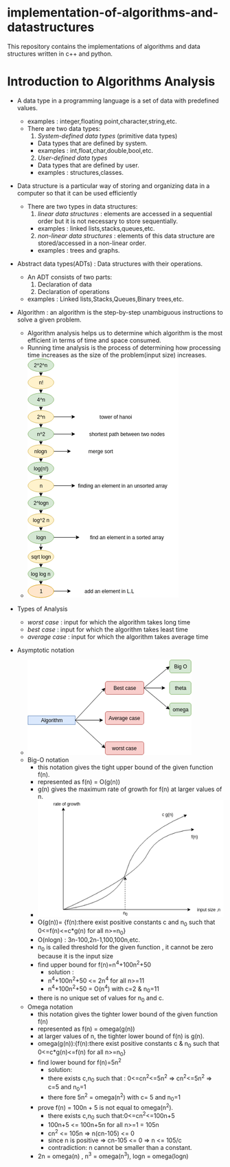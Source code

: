 # implementation-of-algorithms-and-datastructures
This repository contains the implementations of algorithms and data structures written in c++ and python.

# Introduction to Algorithms Analysis
- A data type in a programming language is a set of data with predefined values.
  - examples : integer,floating point,character,string,etc.
  - There are two data types:
    1. *System-defined data types* (primitive data types)
      - Data types that are defined by system.
      - examples : int,float,char,double,bool,etc.  
    2. *User-defined data types*
      - Data types that are defined by user.
      - examples : structures,classes.

- Data structure is a particular way of storing and organizing data in a computer so that it can be used efficiently
  - There are two types in data structures:
    1. *linear data structures* : elements are accessed in a sequential order but it is not necessary to store sequentially.
      - examples : linked lists,stacks,queues,etc.
    2. *non-linear data structures* : elements of this data structure are stored/accessed in a non-linear order.
      - examples : trees and graphs.

- Abstract data types(ADTs) : Data structures with their operations.
  - An ADT consists of two parts:
    1. Declaration of data
    2. Declaration of operations
  - examples : Linked lists,Stacks,Queues,Binary trees,etc.

- Algorithm : an algorithm is the step-by-step unambiguous instructions to solve a given problem.
  - Algorithm analysis helps us to determine which algorithm is the most efficient in terms of time and space consumed.
  - Running time analysis is the process of determining how processing time increases as the size of the problem(input size)       increases.
  -  ![relationship between different rate of growth](/images/rate_of_growth.png)
  
- Types of Analysis
  - *worst case* : input for which the algorithm takes long time
  - *best case* : input for which the algorithm takes least time
  - *average case* : input for which the algorithm takes average time
  
- Asymptotic notation 
  - ![asymptotic notation](/images/asymptotic.png)
  - Big-O notation
    - this notation gives the tight upper bound of the given function f(n).
    - represented as f(n) = O(g(n)) 
    - g(n) gives the maximum rate of growth for f(n) at larger values of n.
    - ![Big-O notation](images/bigO.png)
    - O(g(n))= {f(n):there exist positive constants c and n<sub>0</sub> such that 0<=f(n)<=c*g(n) for all n>=n<sub>0</sub>}
    - O(nlogn) : 3n-100,2n-1,100,100n,etc.
    - n<sub>0</sub> is called threshold for the given function , it cannot be zero because it is the input size
    - find upper bound for f(n)=n<sup>4</sup>+100n<sup>2</sup>+50
      - solution : 
      - n<sup>4</sup>+100n<sup>2</sup>+50 <= 2n<sup>4</sup> for all n>=11 
      - n<sup>4</sup>+100n<sup>2</sup>+50 = O(n<sup>4</sup>) with c=2 & n<sub>0</sub>=11                                     
    - there is no unique set of values for n<sub>0</sub> and c.
  - Omega notation
    - this notation gives the tighter lower bound of the given function f(n)
    - represented as f(n) = omega(g(n))
    - at larger values of n, the tighter lower bound of f(n) is g(n).
    - omega(g(n)):{f(n):there exist positive constants c & n<sub>0</sub> such that 0<=c*g(n)<=f(n) for all n>=n<sub>0</sub>}
    - find lower bound for f(n)=5n<sup>2</sup>
      - solution: 
      - there exists c,n<sub>0</sub> such that : 0<=cn<sup>2</sup><=5n<sup>2</sup> => cn<sup>2</sup><=5n<sup>2</sup> => c=5 and n<sub>0</sub>=1
      - there fore 5n<sup>2</sup> = omega(n<sup>2</sup>) with c= 5 and n<sub>0</sub>=1
    - prove f(n) = 100n + 5 is not equal to omega(n<sup>2</sup>).
      - there exists c,n<sub>0</sub> such that:0<=cn<sup>2</sup><=100n+5
      - 100n+5 <= 100n+5n for all n>=1 = 105n
      - cn<sup>2</sup> <= 105n => n(cn-105) <= 0
      - since n is positive => cn-105 <= 0 => n <= 105/c
      - contradiction: n cannot be smaller than a constant.
    - 2n = omega(n) , n<sup>3</sup> = omega(n<sup>3</sup>), logn = omega(logn)
    
      
      

